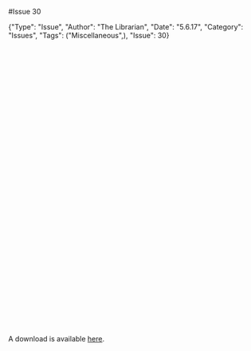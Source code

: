 #Issue 30

{"Type": "Issue", "Author": "The Librarian", "Date": "5.6.17", "Category": "Issues", "Tags": ("Miscellaneous",), "Issue": 30}

<div data-configid="29335911/50971198" style="width:100%; height:565px;" class="issuuembed"></div><script type="text/javascript" src="https://e.issuu.com/embed.js" async="true"></script>

A download is available <a href="https://librarian.cf/i/30.pdf">here</a>.
